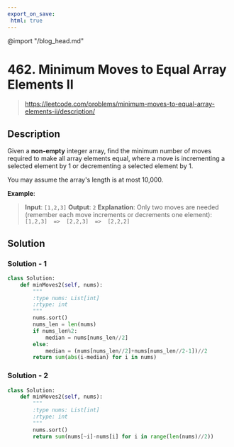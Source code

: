 ```yaml
---
export_on_save:
 html: true
---
```

@import "/blog_head.md"

# 462. Minimum Moves to Equal Array Elements II

> <https://leetcode.com/problems/minimum-moves-to-equal-array-elements-ii/description/>

## Description

Given a **non-empty** integer array, find the minimum number of moves required to make all array elements equal, where a move is incrementing a selected element by 1 or decrementing a selected element by 1.

You may assume the array's length is at most 10,000.

**Example**:

>**Input**: `[1,2,3]`
**Output**: `2`
**Explanation**:
Only two moves are needed (remember each move increments or decrements one element):
`[1,2,3]  =>  [2,2,3]  =>  [2,2,2]`

## Solution

### Solution - 1

```python
class Solution:
    def minMoves2(self, nums):
        """
        :type nums: List[int]
        :rtype: int
        """
        nums.sort()
        nums_len = len(nums)
        if nums_len%2:
            median = nums[nums_len//2]
        else:
            median = (nums[nums_len//2]+nums[nums_len//2-1])//2
        return sum(abs(i-median) for i in nums)
```

### Solution - 2

```python
class Solution:
    def minMoves2(self, nums):
        """
        :type nums: List[int]
        :rtype: int
        """
        nums.sort()
        return sum(nums[~i]-nums[i] for i in range(len(nums)//2))
```


